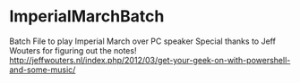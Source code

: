 # ImperialMarchBatch
Batch File to play Imperial March over PC speaker
Special thanks to  Jeff Wouters for figuring out the notes!
http://jeffwouters.nl/index.php/2012/03/get-your-geek-on-with-powershell-and-some-music/
